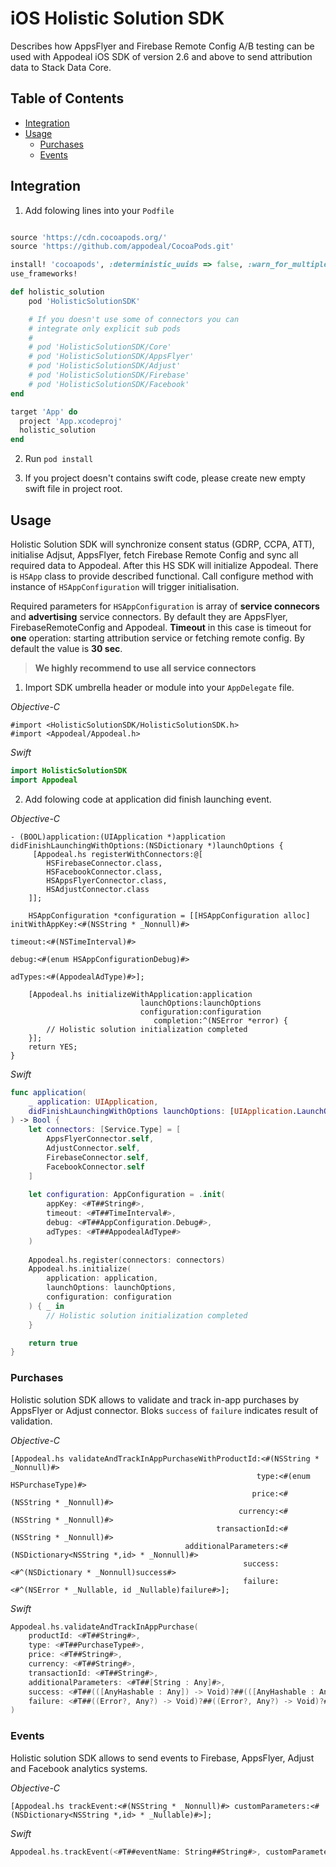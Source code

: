 # iOS Holistic Solution SDK

Describes how AppsFlyer and Firebase Remote Config A/B testing can be used with
Appodeal iOS SDK of version 2.6 and above to send attribution data to Stack Data Core.

## Table of Contents

* [Integration](#integration)
* [Usage](#usage)
  + [Purchases](#purchases)
  + [Events](#events)

## Integration

1. Add folowing lines into your `Podfile`

``` ruby

source 'https://cdn.cocoapods.org/'
source 'https://github.com/appodeal/CocoaPods.git'

install! 'cocoapods', :deterministic_uuids => false, :warn_for_multiple_pod_sources => false
use_frameworks!

def holistic_solution
    pod 'HolisticSolutionSDK'

    # If you doesn't use some of connectors you can 
    # integrate only explicit sub pods
    #
    # pod 'HolisticSolutionSDK/Core'
    # pod 'HolisticSolutionSDK/AppsFlyer'
    # pod 'HolisticSolutionSDK/Adjust'
    # pod 'HolisticSolutionSDK/Firebase'
    # pod 'HolisticSolutionSDK/Facebook'
end

target 'App' do
  project 'App.xcodeproj'
  holistic_solution
end

``` 

2. Run `pod install` 

3. If you project doesn't contains swift code, please create new empty swift file in project root.

## Usage

Holistic Solution SDK will synchronize consent status (GDRP, CCPA, ATT), initialise Adjsut, AppsFlyer, fetch Firebase Remote Config and sync all required data to Appodeal. After this HS SDK will initialize Appodeal. There is `HSApp` class to provide described functional. Call configure method with instance of `HSAppConfiguration` will trigger initialisation.

Required parameters for `HSAppConfiguration` is array of **service connecors** and **advertising** service connectors. By default they are AppsFlyer, FirebaseRemoteConfig and Appodeal. **Timeout** in this case is timeout for **one** operation: starting attribution service or fetching remote config. By default the value is **30 sec**.

> **We highly recommend to use all service connectors**

1. Import SDK umbrella header or module into your `AppDelegate` file. 

*Objective-C*

```obj-c
#import <HolisticSolutionSDK/HolisticSolutionSDK.h>
#import <Appodeal/Appodeal.h>
```

*Swift*
```swift
import HolisticSolutionSDK
import Appodeal
```

2. Add folowing code at application did finish launching event.

*Objective-C*

``` obj-c
- (BOOL)application:(UIApplication *)application didFinishLaunchingWithOptions:(NSDictionary *)launchOptions {
     [Appodeal.hs registerWithConnectors:@[
        HSFirebaseConnector.class,
        HSFacebookConnector.class,
        HSAppsFlyerConnector.class,
        HSAdjustConnector.class
    ]];
    
    HSAppConfiguration *configuration = [[HSAppConfiguration alloc] initWithAppKey:<#(NSString * _Nonnull)#>
                                                                           timeout:<#(NSTimeInterval)#>
                                                                             debug:<#(enum HSAppConfigurationDebug)#> 
                                                                           adTypes:<#(AppodealAdType)#>];
    
    [Appodeal.hs initializeWithApplication:application
                             launchOptions:launchOptions
                             configuration:configuration
                                completion:^(NSError *error) {
        // Holistic solution initialization completed 
    }];
    return YES;
}
```

*Swift*
``` swift
func application(
    _ application: UIApplication,
    didFinishLaunchingWithOptions launchOptions: [UIApplication.LaunchOptionsKey: Any]?
) -> Bool {
    let connectors: [Service.Type] = [
        AppsFlyerConnector.self,
        AdjustConnector.self,
        FirebaseConnector.self,
        FacebookConnector.self
    ]
        
    let configuration: AppConfiguration = .init(
        appKey: <#T##String#>,
        timeout: <#T##TimeInterval#>,
        debug: <#T##AppConfiguration.Debug#>,
        adTypes: <#T##AppodealAdType#>
    )
        
    Appodeal.hs.register(connectors: connectors)
    Appodeal.hs.initialize(
        application: application,
        launchOptions: launchOptions,
        configuration: configuration
    ) { _ in
        // Holistic solution initialization completed 
    }

    return true
}
```

### Purchases

Holistic solution SDK allows to validate and track in-app purchases by AppsFlyer or Adjust connector. Bloks `success` of `failure` indicates result of validation.

*Objective-C*
``` obj-c
[Appodeal.hs validateAndTrackInAppPurchaseWithProductId:<#(NSString * _Nonnull)#>
                                                       type:<#(enum HSPurchaseType)#>
                                                      price:<#(NSString * _Nonnull)#>
                                                   currency:<#(NSString * _Nonnull)#>
                                              transactionId:<#(NSString * _Nonnull)#>
                                       additionalParameters:<#(NSDictionary<NSString *,id> * _Nonnull)#>
                                                    success:<#^(NSDictionary * _Nonnull)success#>
                                                    failure:<#^(NSError * _Nullable, id _Nullable)failure#>];
```

*Swift*
```swift
Appodeal.hs.validateAndTrackInAppPurchase(
    productId: <#T##String#>,
    type: <#T##PurchaseType#>,
    price: <#T##String#>,
    currency: <#T##String#>,
    transactionId: <#T##String#>,
    additionalParameters: <#T##[String : Any]#>,
    success: <#T##(([AnyHashable : Any]) -> Void)?##(([AnyHashable : Any]) -> Void)?##([AnyHashable : Any]) -> Void#>,
    failure: <#T##((Error?, Any?) -> Void)?##((Error?, Any?) -> Void)?##(Error?, Any?) -> Void#>
)
```

### Events

Holistic solution SDK allows to send events to Firebase, AppsFlyer, Adjust and Facebook analytics systems.

*Objective-C*
``` obj-c
[Appodeal.hs trackEvent:<#(NSString * _Nonnull)#> customParameters:<#(NSDictionary<NSString *,id> * _Nullable)#>];
```

*Swift*
```swift
Appodeal.hs.trackEvent(<#T##eventName: String##String#>, customParameters: <#T##[String : Any]?#>)
```